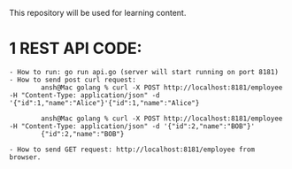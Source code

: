 This repository will be used for learning content.


# 1 REST API CODE:
    - How to run: go run api.go (server will start running on port 8181)
    - How to send post curl request: 
            ansh@Mac golang % curl -X POST http://localhost:8181/employee -H "Content-Type: application/json" -d '{"id":1,"name":"Alice"}'{"id":1,"name":"Alice"}

            ansh@Mac golang % curl -X POST http://localhost:8181/employee -H "Content-Type: application/json" -d '{"id":2,"name":"BOB"}' 
            {"id":2,"name":"BOB"}

    - How to send GET request: http://localhost:8181/employee from browser.

